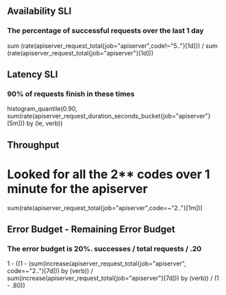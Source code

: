 ## Availability SLI
### The percentage of successful requests over the last 1 day
sum (rate(apiserver_request_total{job="apiserver",code!~"5.."}[1d]))
/
sum (rate(apiserver_request_total{job="apiserver"}[1d]))

## Latency SLI
### 90% of requests finish in these times
histogram_quantile(0.90,
sum(rate(apiserver_request_duration_seconds_bucket{job="apiserver"}[5m])) by (le, verb))

## Throughput
# Looked for all the 2** codes over 1 minute for the apiserver
sum(rate(apiserver_request_total{job="apiserver",code=~"2.."}[1m]))

## Error Budget - Remaining Error Budget
### The error budget is 20%. successes / total requests / .20     
1 - ((1 - (sum(increase(apiserver_request_total{job="apiserver", code=~"2.."}[7d])) by (verb)) / sum(increase(apiserver_request_total{job="apiserver"}[7d])) by (verb)) / (1 - .80))
